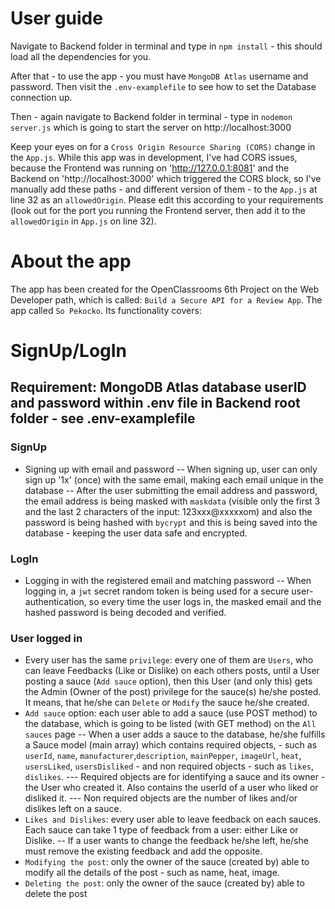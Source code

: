 # User guide #
Navigate to Backend folder in terminal and type in `npm install` - this should load all the dependencies for you.

After that - to use the app - you must have `MongoDB Atlas` username and password. Then visit the `.env-examplefile` to see how to set the Database connection up.

Then - again navigate to Backend folder in terminal - type in `nodemon server.js` which is going to start the server on http://localhost:3000

Keep your eyes on for a `Cross Origin Resource Sharing (CORS)` change in the `App.js`. While this app was in development, I've had CORS issues, because the Frontend was running on 'http://127.0.0.1:8081' and the Backend on 'http://localhost:3000' which triggered the CORS block, so I've manually add these paths - and different version of them - to the `App.js` at line 32 as an `allowedOrigin`. Please edit this according to your requirements (look out for the port you running the Frontend server, then add
it to the `allowedOrigin` in `App.js` on line 32).

# About the app #
The app has been created for the OpenClassrooms 6th Project on the Web Developer path,
which is called: `Build a Secure API for a Review App`. The app called `So Pekocko`.
Its functionality covers:

# SignUp/LogIn #
## Requirement: MongoDB Atlas database userID and password within .env file in Backend root folder - see .env-examplefile ##
### SignUp ###
- Signing up with email and password
    -- When signing up, user can only sign up '1x' (once) with the same email, making each email unique in the database
    -- After the user submitting the email address and password, the email address is being masked with `maskdata`
        (visible only the first 3 and the last 2 characters of the input: 123xxx@xxxxxom)
        and also the password is being hashed with `bycrypt` and this is being saved into the database -
        keeping the user data safe and encrypted.
### LogIn ###
- Logging in with the registered email and matching password
    -- When logging in, a `jwt` secret random token is being used for a secure user-authentication, so every time the user logs in,
        the masked email and the hashed password is being decoded and verified.
### User logged in ###
- Every user has the same `privilege`: every one of them are `Users`, who can leave Feedbacks (Like or Dislike)
    on each others posts, until a User posting a sauce (`Add sauce` option), then this User (and only this) gets the Admin (Owner of the post) privilege
    for the sauce(s) he/she posted. It means, that he/she can `Delete` or `Modify` the sauce he/she created.
- `Add sauce` option: each user able to add a sauce (use POST method) to the database, which is going to be listed (with GET method) on the `All sauces` page
    -- When a user adds a sauce to the database, he/she fulfills a Sauce model (main array) which contains required objects, - such as `userId`, `name`,
        `manufacturer`,`description`, `mainPepper`, `imageUrl`, `heat`, `usersLiked`, `usersDisliked` - and non required objects - such as `likes`, `dislikes`.
        --- Required objects are for identifying a sauce and its owner - the User who created it. Also contains the userId of a user who liked or disliked it.
        --- Non required objects are the number of likes and/or dislikes left on a sauce.
- `Likes and Dislikes`: every user able to leave feedback on each sauces. Each sauce can take 1 type of feedback from a user: either Like or Dislike.
    -- If a user wants to change the feedback he/she left, he/she must remove the existing feedback and add the opposite.
- `Modifying the post`: only the owner of the sauce (created by) able to modify all the details of the post - such as name, heat, image.
- `Deleting the post`: only the owner of the sauce (created by) able to delete the post



